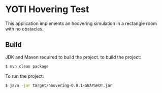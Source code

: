 # YOTI Hovering Test

This application implements an hoovering simulation in a rectangle room with no obstacles.

## Build
JDK and Maven required to build the project. to build the project:
```bash
$ mvn clean package
```
To run the project:
```bash
$ java -jar target/hoovering-0.0.1-SNAPSHOT.jar
```
